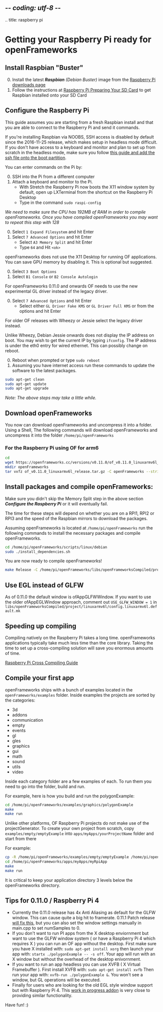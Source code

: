 ## -*- coding: utf-8 -*-
.. title: raspberry pi

Getting your Raspberry Pi ready for openFrameworks
============


## Install Raspbian "Buster"
0. Install the latest _**Raspbian** (Debian Buster)_ image from the [Raspberry Pi downloads page](http://www.raspberrypi.org/downloads)
1. Follow the instructions at [Raspberry Pi Preparing Your SD Card](http://elinux.org/RPi_Easy_SD_Card_Setup) to get Raspbian installed onto your SD Card


## Configure the Raspberry Pi
This guide assumes you are starting from a fresh Raspbian install and that you are able to connect to the Raspberry Pi and send it commands.

If you're installing Raspbian via NOOBS, SSH access is disabled by default since the 2016-11-25 release, which makes setup in headless mode difficult. If you don't have access to a keyboard and monitor and plan to set up from scratch in the headless mode, make sure you follow [this guide and add the ssh file onto the boot partition](https://www.raspberrypi.org/documentation/remote-access/ssh/).

You can enter commands on the Pi by:

0. SSH into the Pi from a different computer
0. Attach a keyboard and monitor to the Pi.
	* With Stretch the Raspberry Pi now boots the X11 window system by default, open up LXTerminal from the shortcut on the Raspberry Pi Desktop
	* Type in the command `sudo raspi-config`

_We need to make sure the CPU has 192MB of RAM in order to compile openFrameworks. Once you have compiled openFrameworks you may want to repeat this step with 128_

0.  Select `1 Expand Filesystem` and hit Enter
0.  Select `7 Advanced Options` and hit Enter
	* Select `A3 Memory Split` and hit Enter
	* Type `64` and Hit `<ok>`

openFrameworks does not use the X11 Desktop for running OF applications. You can save GPU memory by disabling it. This is optional but suggested.

0. Select `3 Boot Options`
0. Select `B1 Console` or `B2 Console Autologin`

For openFrameworks 0.11.0 and onwards OF needs to use the new experimental GL driver instead of the legacy driver.

0. Select `7 Advanced Options` and hit Enter
	* Select either `GL Driver Fake KMS` or `GL Driver Full KMS` or from the options and hit Enter

For older OF releases with Wheezy or Jessie select the legacy driver instead.

Unlike Wheezy, Debian Jessie onwards does not display the IP address on boot. You may wish to get the current IP by typing `ifconfig`. The IP address is under the eth0 entry for wired ethernet. This can possibly change on reboot.

0. Reboot when prompted or type `sudo reboot`
0. Assuming you have internet access run these commands to update the software to the latest packages.

```sh
sudo apt-get clean
sudo apt-get update
sudo apt-get upgrade
```
_Note: The above steps may take a little while._

## Download openFrameworks
You now can download openFrameworks and uncompress it into a folder. Using a Shell, The following commands will download openFrameworks and uncompress it into the folder `/home/pi/openFrameworks`

### For the Raspberry Pi using OF for arm6

```sh
cd
wget https://openframeworks.cc/versions/v0.11.0/of_v0.11.0_linuxarmv6l_release.tar.gz
mkdir openFrameworks
tar vxfz of_v0.11.0_linuxarmv6l_release.tar.gz -C openFrameworks --strip-components 1
```


## Install packages and compile openFrameworks:
 Make sure you didn't skip the Memory Split step in the above section _**Configure the Raspberry Pi**_ or it will eventually fail.

The time for these steps will depend on whether you are on a RPI1, RPI2 or RPI3 and the speed of the Raspbian mirrors to download the packages.

Assuming openFrameworks is located at `/home/pi/openFrameworks` run the following commands to install the necessary packages and compile openFrameworks.

```sh
cd /home/pi/openFrameworks/scripts/linux/debian
sudo ./install_dependencies.sh
```

You are now ready to compile openFrameworks!
```sh
make Release -C /home/pi/openFrameworks/libs/openFrameworksCompiled/project
```

## Use EGL instead of GLFW 
As of 0.11.0 the default window is ofAppGLFWWindow. If you want to use the older ofAppEGLWindow approach, comment out `USE_GLFW_WINDOW = 1` in `libs/openFrameworksCompiled/project/linuxarmv6l/config.linuxarmv6l.default.mk` 

## Speeding up compiling
Compiling natively on the Raspberry Pi takes a long time. openFrameworks applications typically take much less time than the core library. Taking the time to set up a cross-compiling solution will save you enormous amounts of time.

[Raspberry Pi Cross Compiling Guide](../raspberry-pi-cross-compiling-guide/)

## Compile your first app
openFrameworks ships with a bunch of examples located in the `openFrameworks/examples` folder. Inside examples the projects are sorted by the categories:

* 3d
* addons
* communication
* empty
* events
* gl
* gles
* graphics
* gui
* math
* sound
* utils
* video

Inside each category folder are a few examples of each. To run them you need to go into the folder, build and run.

For example, here is how you build and run the polygonExample:

```sh
cd /home/pi/openFrameworks/examples/graphics/polygonExample
make
make run
```

Unlike other platforms, OF Raspberry Pi projects do not make use of the projectGenerator. To create your own project from scratch, copy `examples/empty/emptyExample` into `apps/myApps/yourProjectName` folder and start from there

For example:

```sh
cp -R /home/pi/openFrameworks/examples/empty/emptyExample /home/pi/openFrameworks/apps/myApps/myRpiApp
cd /home/pi/openFrameworks/apps/myApps/myRpiApp
make
make run
```

It is critical to keep your application directory 3 levels below the openFrameworks directory.

## Tips for 0.11.0 / Raspberry Pi 4 
- Currently the 0.11.0 release has 4x Anti Aliasing as default for the GLFW window. This can cause quite a big hit to framerate. 0.11.1 Patch release [will fix this](https://github.com/openframeworks/openFrameworks/pull/6503/files), but you can also set the window settings manually in main.cpp to set numSamples to 0.
- If you don't want to run PI apps from the X desktop enviornment but want to use the GLFW window system ( or have a Raspberry Pi 4 which requires X ) you can run an OF app without the desktop. First make sure you have X installed with: ```sudo apt-get install xorg``` then launch your app with: ```startx ./polygonExample -- -s off```. Your app will run with an X window but without the overhead of the desktop enivornment.    
- If you want to run an app headless you can use XVFB ( X Virtual Framebuffer ). First install XVFB with: ```sudo apt-get install xvfb``` Then run your app with: ```xvfb-run ./polygonExample &```. You won't see a window, but GL operations will be executed. 
- Finally for users who are looking for the old EGL style window support but with Raspberry Pi 4. This [work in progress addon](https://forum.openframeworks.cc/t/new-ofxaddon-ofxrpi4window/34388) is very close to providing similar functionality. 

Have fun! :)

